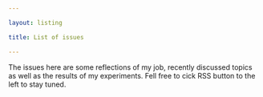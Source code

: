 ```yaml
---

layout: listing

title: List of issues

---
```


The issues here are some reflections of my job, recently discussed topics as
well as the results of my experiments. Fell free to cick RSS button to the left
to stay tuned.
